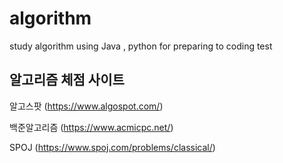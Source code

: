 # algorithm
study algorithm using Java , python for preparing to coding test

## 알고리즘 체점 사이트

알고스팟 (https://www.algospot.com/)

백준알고리즘 (https://www.acmicpc.net/)

SPOJ (https://www.spoj.com/problems/classical/)


